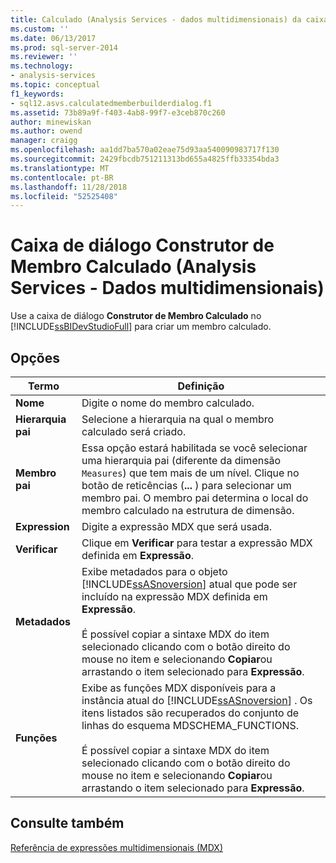 ```yaml
---
title: Calculado (Analysis Services - dados multidimensionais) da caixa de diálogo do construtor de membro | Microsoft Docs
ms.custom: ''
ms.date: 06/13/2017
ms.prod: sql-server-2014
ms.reviewer: ''
ms.technology:
- analysis-services
ms.topic: conceptual
f1_keywords:
- sql12.asvs.calculatedmemberbuilderdialog.f1
ms.assetid: 73b89a9f-f403-4ab8-99f7-e3ceb870c260
author: minewiskan
ms.author: owend
manager: craigg
ms.openlocfilehash: aa1dd7ba570a02eae75d93aa540090983717f130
ms.sourcegitcommit: 2429fbcdb751211313bd655a4825ffb33354bda3
ms.translationtype: MT
ms.contentlocale: pt-BR
ms.lasthandoff: 11/28/2018
ms.locfileid: "52525408"
---
```

# <a name="calculated-member-builder-dialog-box-analysis-services---multidimensional-data"></a>Caixa de diálogo Construtor de Membro Calculado (Analysis Services - Dados multidimensionais)
  Use a caixa de diálogo **Construtor de Membro Calculado** no [!INCLUDE[ssBIDevStudioFull](../includes/ssbidevstudiofull-md.md)] para criar um membro calculado.  
  
## <a name="options"></a>Opções  
  
|Termo|Definição|  
|----------|----------------|  
|**Nome**|Digite o nome do membro calculado.|  
|**Hierarquia pai**|Selecione a hierarquia na qual o membro calculado será criado.|  
|**Membro pai**|Essa opção estará habilitada se você selecionar uma hierarquia pai (diferente da dimensão `Measures`) que tem mais de um nível. Clique no botão de reticências (**...** ) para selecionar um membro pai. O membro pai determina o local do membro calculado na estrutura de dimensão.|  
|**Expression**|Digite a expressão MDX que será usada.|  
|**Verificar**|Clique em **Verificar** para testar a expressão MDX definida em **Expressão**.|  
|**Metadados**|Exibe metadados para o objeto [!INCLUDE[ssASnoversion](../includes/ssasnoversion-md.md)] atual que pode ser incluído na expressão MDX definida em **Expressão**.<br /><br /> É possível copiar a sintaxe MDX do item selecionado clicando com o botão direito do mouse no item e selecionando **Copiar**ou arrastando o item selecionado para **Expressão**.|  
|**Funções**|Exibe as funções MDX disponíveis para a instância atual do [!INCLUDE[ssASnoversion](../includes/ssasnoversion-md.md)] . Os itens listados são recuperados do conjunto de linhas do esquema MDSCHEMA_FUNCTIONS.<br /><br /> É possível copiar a sintaxe MDX do item selecionado clicando com o botão direito do mouse no item e selecionando **Copiar**ou arrastando o item selecionado para **Expressão**.|  
  
## <a name="see-also"></a>Consulte também  
 [Referência de expressões multidimensionais &#40;MDX&#41;](/sql/mdx/multidimensional-expressions-mdx-reference)  
  
  
